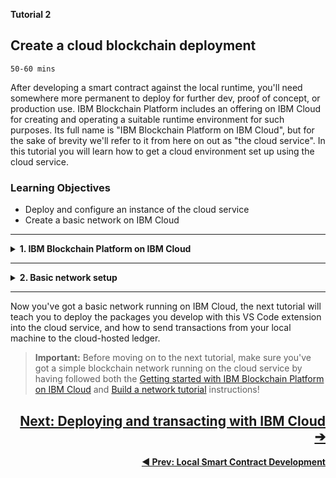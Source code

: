 <!-- # TUTORIAL 2: Create a cloud blockchain deployment -->
**Tutorial 2** 

## **Create a cloud blockchain deployment**
`50-60 mins`

After developing a smart contract against the local runtime, you'll need somewhere more permanent to deploy for further dev, proof of concept, or production use. IBM Blockchain Platform includes an offering on IBM Cloud for creating and operating a suitable runtime environment for such purposes. Its full name is "IBM Blockchain Platform on IBM Cloud", but for the sake of brevity we'll refer to it from here on out as "the cloud service". In this tutorial you will learn how to get a cloud environment set up using the cloud service.

### **Learning Objectives**

* Deploy and configure an instance of the cloud service
* Create a basic network on IBM Cloud

---
<details>
<summary><b>1. IBM Blockchain Platform on IBM Cloud</b></summary>

The cloud service comes with comprehensive documentation and tutorials on IBM Cloud. Here are some good starting points...

* (Optional) Learn about what the cloud service is with this overview: [About IBM Blockchain Platform on IBM Cloud](https://cloud.ibm.com/docs/services/blockchain/howto?topic=blockchain-ibp-console-overview&cm_mmc=OSocial_Googleplus-_-Blockchain+and+Watson+Financial+Services_Blockchain-_-WW_WW-_-VS+code+link+-+about+IBM+Blockchain+Platform&cm_mmca1=000026VG&cm_mmca2=10008691)

* (Required) Get started using the cloud service: [Getting started with IBM Blockchain Platform on IBM Cloud](https://cloud.ibm.com/docs/services/blockchain/howto?topic=blockchain-ibp-v2-deploy-iks&cm_mmc=OSocial_Googleplus-_-Blockchain+and+Watson+Financial+Services_Blockchain-_-WW_WW-_-VS+code+link+-+Getting+started&cm_mmca1=000026VG&cm_mmca2=10008691#ibp-v2-deploy-iks)

Follow the steps in the "Getting Started" link, and you will have your own instance on the cloud service, with an associated Kubernetes cluster where your created resources will run. Next, it's time to create some resources on IBM Cloud. 

</details>

---

<details>
<summary><b>2. Basic network setup</b></summary>

You should recognise some of the terms you're about to see in the cloud service (like "Organization", "Peer", "Channel" etc.) from the Local Fabric runtime provided with this VS Code extension. What you're doing in this step is creating a similar set of resources running on IBM Cloud (via the Kubernetes service) and managed by the cloud service's operational tooling console.

* (Required) Follow this tutorial to set up your cloud runtime: [Build a network tutorial](https://cloud.ibm.com/docs/services/blockchain/howto?topic=blockchain-ibp-console-build-network&cm_mmc=OSocial_Googleplus-_-Blockchain+and+Watson+Financial+Services_Blockchain-_-WW_WW-_-VS+code+link+-+Build+a+network+tutorial&cm_mmca1=000026VG&cm_mmca2=10008691#ibp-console-build-network)

There's no need to follow the subsequent tutorials in the "sample network tutorial series": this initial configuration is perfectly sufficient for deploying your smart contracts and submitting some transactions.

</details>

---

Now you've got a basic network running on IBM Cloud, the next tutorial will teach you to deploy the packages you develop with this VS Code extension into the cloud service, and how to send transactions from your local machine to the cloud-hosted ledger.

> **Important:** Before moving on to the next tutorial, make sure you've got a simple blockchain network running on the cloud service by having followed both the [Getting started with IBM Blockchain Platform on IBM Cloud](https://cloud.ibm.com/docs/services/blockchain/howto?topic=blockchain-ibp-v2-deploy-iks&cm_mmc=OSocial_Googleplus-_-Blockchain+and+Watson+Financial+Services_Blockchain-_-WW_WW-_-VS+code+link+-+Getting+started&cm_mmca1=000026VG&cm_mmca2=10008691#ibp-v2-deploy-iks) and [Build a network tutorial](https://cloud.ibm.com/docs/services/blockchain/howto?topic=blockchain-ibp-console-build-network&cm_mmc=OSocial_Googleplus-_-Blockchain+and+Watson+Financial+Services_Blockchain-_-WW_WW-_-VS+code+link+-+Build+a+network+tutorial&cm_mmca1=000026VG&cm_mmca2=10008691#ibp-console-build-network) instructions!

<a href='./cloud-deploy.md'><h2 align='right'><b>Next: Deploying and transacting with IBM Cloud ➔</h2></a>

<a href='./local-dev.md'><h4 align='right'><b> ◀ Prev: Local Smart Contract Development</b></h4></a>